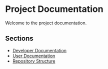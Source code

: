 # Project Documentation

Welcome to the project documentation.

## Sections

- [Developer Documentation](developper/)
- [User Documentation](user/)
- [Repository Structure](repository_structure.md)
